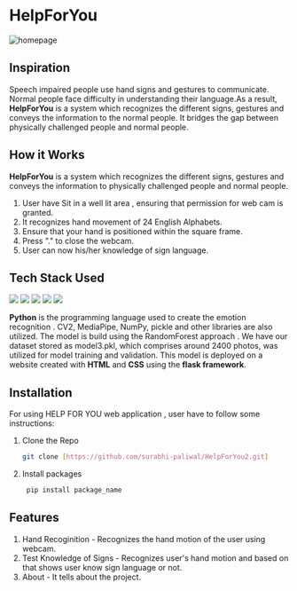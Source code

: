 # HelpForYou
![homepage](https://user-images.githubusercontent.com/98030516/231335479-a9c47919-82b7-4e31-9b1e-26168c97ed73.jpeg)
## Inspiration
Speech impaired people use hand signs and gestures to communicate. Normal people face difficulty in understanding their language.As a result, **HelpForYou** is a system which recognizes the different signs, gestures and conveys the information to the normal people. It bridges the gap between physically challenged people and
normal people.
## How it Works
**HelpForYou** is a system which recognizes the different signs, gestures and conveys the information to  physically challenged people and normal people.
1. User have Sit in a well lit area , ensuring that permission for web cam is granted.
2. It recognizes hand movement of 24 English Alphabets.
3. Ensure that your hand is positioned within the square frame.
4. Press "." to close the webcam.
5. User can now his/her knowledge of sign language.                   
## Tech Stack Used
<img src="https://img.shields.io/badge/Python-ColourCode?logo=python&logoColor=yellow&style=ShieldStyle" />    <img src="https://img.shields.io/badge/HTML-ColourCode?logo=HTML&logoColor=orange&style=ShieldStyle" />    <img src="https://img.shields.io/badge/CSS-ColourCode?logo=CSS&logoColor=blue&style=ShieldStyle" />    <img src="https://img.shields.io/badge/flask-ColourCode?logo=flask&logoColor=yellow&style=ShieldStyle" />   <img src="https://img.shields.io/badge/javascript-ColourCode?logo=javascript&logoColor=orange&style=ShieldStyle" />

**Python** is the programming language used to create the emotion recognition . CV2, MediaPipe, NumPy, pickle and other libraries are also utilized. The model is build using the RandomForest approach . We have our dataset stored as model3.pkl, which comprises around 2400 photos, was utilized for model training and validation. 
  This model is deployed on a website created with **HTML** and **CSS** using the **flask framework**.
  
  ## Installation
  For using HELP FOR YOU web application , user have to follow some instructions:
  1. Clone the Repo
     ```sh
     git clone [https://github.com/surabhi-paliwal/HelpForYou2.git]
     ```
 2. Install packages
    ```sh
     pip install package_name
     ```
 
  ## Features
  1. Hand Recoginition - Recognizes the hand motion of the user using webcam.
  2. Test Knowledge of Signs - Recognizes user's hand motion and based on that shows user know sign language or not.
  3. About - It tells about the project.
  
  
